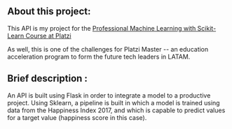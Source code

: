 <h2> About this project: </h2>

This API is my project for the [Professional Machine Learning with Scikit-Learn Course at Platzi](https://platzi.com/clases/scikitlearn-ml/)

As well, this is one of the challenges for Platzi Master -- an education acceleration program to form the future tech leaders in LATAM.

<h2> Brief description : </h2>

An API is built using Flask in order to integrate a model to a productive project. Using Sklearn, a pipeline is built in which a model is trained using data from the Happiness Index 2017, and which is capable to predict values for a target value (happiness score in this case).
